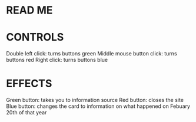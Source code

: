 # READ ME

# CONTROLS
Double left click: turns buttons green
Middle mouse button click: turns buttons red
Right click: turns buttons blue

# EFFECTS
Green button: takes you to information source
Red button: closes the site
Blue button: changes the card to information on what happened on Febuary 20th of that year
